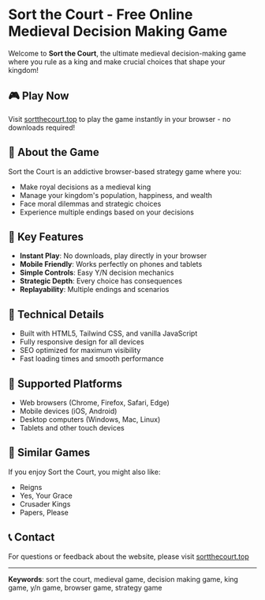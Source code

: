 # Sort the Court - Free Online Medieval Decision Making Game

Welcome to **Sort the Court**, the ultimate medieval decision-making game where you rule as a king and make crucial choices that shape your kingdom!

## 🎮 Play Now

Visit [sortthecourt.top](https://sortthecourt.top) to play the game instantly in your browser - no downloads required!

## 🏰 About the Game

Sort the Court is an addictive browser-based strategy game where you:
- Make royal decisions as a medieval king
- Manage your kingdom's population, happiness, and wealth
- Face moral dilemmas and strategic choices
- Experience multiple endings based on your decisions

## 🎯 Key Features

- **Instant Play**: No downloads, play directly in your browser
- **Mobile Friendly**: Works perfectly on phones and tablets
- **Simple Controls**: Easy Y/N decision mechanics
- **Strategic Depth**: Every choice has consequences
- **Replayability**: Multiple endings and scenarios

## 🔧 Technical Details

- Built with HTML5, Tailwind CSS, and vanilla JavaScript
- Fully responsive design for all devices
- SEO optimized for maximum visibility
- Fast loading times and smooth performance

## 📱 Supported Platforms

- Web browsers (Chrome, Firefox, Safari, Edge)
- Mobile devices (iOS, Android)
- Desktop computers (Windows, Mac, Linux)
- Tablets and other touch devices

## 🎲 Similar Games

If you enjoy Sort the Court, you might also like:
- Reigns
- Yes, Your Grace
- Crusader Kings
- Papers, Please

## 📞 Contact

For questions or feedback about the website, please visit [sortthecourt.top](https://sortthecourt.top)

---

**Keywords**: sort the court, medieval game, decision making game, king game, y/n game, browser game, strategy game